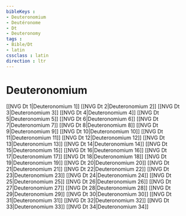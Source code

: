 ```yaml
---
bibleKeys : 
- Deuteronomium
- Deutéronome
- Dt
- Deuteronomy
tags : 
- Bible/Dt
- latin
cssclass : latin
direction : ltr
---
```


# Deuteronomium

[[NVG Dt 1|Deuteronomium 1]]
[[NVG Dt 2|Deuteronomium 2]]
[[NVG Dt 3|Deuteronomium 3]]
[[NVG Dt 4|Deuteronomium 4]]
[[NVG Dt 5|Deuteronomium 5]]
[[NVG Dt 6|Deuteronomium 6]]
[[NVG Dt 7|Deuteronomium 7]]
[[NVG Dt 8|Deuteronomium 8]]
[[NVG Dt 9|Deuteronomium 9]]
[[NVG Dt 10|Deuteronomium 10]]
[[NVG Dt 11|Deuteronomium 11]]
[[NVG Dt 12|Deuteronomium 12]]
[[NVG Dt 13|Deuteronomium 13]]
[[NVG Dt 14|Deuteronomium 14]]
[[NVG Dt 15|Deuteronomium 15]]
[[NVG Dt 16|Deuteronomium 16]]
[[NVG Dt 17|Deuteronomium 17]]
[[NVG Dt 18|Deuteronomium 18]]
[[NVG Dt 19|Deuteronomium 19]]
[[NVG Dt 20|Deuteronomium 20]]
[[NVG Dt 21|Deuteronomium 21]]
[[NVG Dt 22|Deuteronomium 22]]
[[NVG Dt 23|Deuteronomium 23]]
[[NVG Dt 24|Deuteronomium 24]]
[[NVG Dt 25|Deuteronomium 25]]
[[NVG Dt 26|Deuteronomium 26]]
[[NVG Dt 27|Deuteronomium 27]]
[[NVG Dt 28|Deuteronomium 28]]
[[NVG Dt 29|Deuteronomium 29]]
[[NVG Dt 30|Deuteronomium 30]]
[[NVG Dt 31|Deuteronomium 31]]
[[NVG Dt 32|Deuteronomium 32]]
[[NVG Dt 33|Deuteronomium 33]]
[[NVG Dt 34|Deuteronomium 34]]
